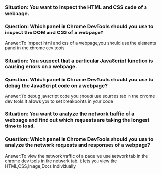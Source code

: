 ### Situation: You want to inspect the HTML and CSS code of a webpage.
### Question: Which panel in Chrome DevTools should you use to inspect the DOM and CSS of a webpage?

Answer:To inspect html and css of a webpage,you should use the elements panel in the chrome dev tools

### Situation: You suspect that a particular JavaScript function is causing errors on a webpage.
### Question: Which panel in Chrome DevTools should you use to debug the JavaScript code on a webpage?

Answer:To debug javacript code you shoudl use sources tab in the chrome dev tools.It allows you to set
breakpoints in your code

### Situation: You want to analyze the network traffic of a webpage and find out which requests are taking the longest time to load.
### Question: Which panel in Chrome DevTools should you use to analyze the network requests and responses of a webpage?

Answer:To view the network traffic of a page we use network tab in the chrome dev tools in the network tab.
it lets you view the HTML,CSS,Image,Docs Individually 

